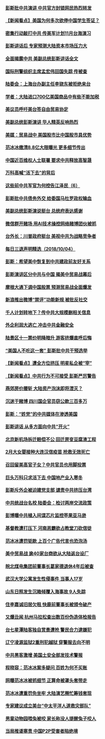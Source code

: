 #### [彭斯批中共演讲 中共官方封锁网民热烈转发](../pages/nsc413/n10763665.md?t=10060031) 

#### [【新闻看点】美国为何多次欲停中国学生签证？](../pages/nsc413/n10763657.md?t=10060031) 

#### [密集行动敲打中共 传美军计划11月台海演习](../pages/nsc413/n10762348.md?t=10060031) 


#### [彭斯讲话后 专家预测大陆资本市场压力大](../pages/nsc413/n10763227.md?t=10060031) 

#### [全面揭露中共 美副总统彭斯讲话全文](../pages/nsc413/n10762304.md?t=10060031) 

#### [国际刑警组织主席孟宏伟回国失踪 传被查](../pages/nsc413/n10763466.md?t=10060031) 

#### [陆委会：上海台办副主任李骁东被拒绝来台](../pages/nsc413/n10763176.md?t=10060031) 

#### [学者：大陆进口700亿美国商品中有些不能加税](../pages/nsc413/n10762408.md?t=10060031) 

#### [美议员呼吁美台签自由贸易协定](../pages/nsc413/n10762886.md?t=10060031) 

#### [美副总统彭斯演讲 华人精英反响热烈](../pages/nsc413/n10762681.md?t=10060031) 

#### [美媒：贸易战中 美国股市比中国股市具优势](../pages/nsc413/n10762779.md?t=10060031) 

#### [范冰冰缴清8.8亿大限曝光 更多细节传出](../pages/nsc413/n10762400.md?t=10060031) 

#### [中国近百维权人士联署 要求中共释放高智晟](../pages/nsc413/n10762299.md?t=10060031) 

#### [万科高喊“活下去”的背后](../pages/nsc413/n10762031.md?t=10060031) 

#### [这些前中共军官为何控告江泽民（6）](../pages/nsc413/n10761821.md?t=10060031) 

#### [彭斯批中共债务外交 给委国马杜罗政权输血](../pages/nsc413/n10762269.md?t=10060031) 

#### [美副总统彭斯演说挺台 总统府表达感谢](../pages/nsc413/n10762354.md?t=10060031) 

#### [微信群开赌场 用AI技术操控网络赌博团伙被抓](../pages/nsc413/n10761556.md?t=10060031) 

#### [台外长：川普政府挺台 美视中共为战略竞争者](../pages/nsc413/n10762270.md?t=10060031) 

#### [每日三退声明精选（2018/10/04）](../pages/nsc413/n10762274.md?t=10060031) 

#### [彭斯：希望美中恢复到中共建政前友好关系](../pages/nsc413/n10761924.md?t=10060031) 

#### [彭斯演讲区分中共与中国 揭美中贸易战幕后](../pages/nsc413/n10761289.md?t=10060031) 

#### [摩根大通下调中国股票 预测贸易战全面爆发](../pages/nsc413/n10761817.md?t=10060031) 

#### [新浪推出微博“禁评”功能新规 被批反社交](../pages/nsc413/n10761808.md?t=10060031) 

#### [千人计划转地下？传中共大规模删相关信息](../pages/nsc413/n10761835.md?t=10060031) 

#### [外企利润大逃亡 冲击中共金融安全](../pages/nsc413/n10761673.md?t=10060031) 

#### [陆景区十一票价明降暗升 游客挤爆直呼后悔](../pages/nsc413/n10760728.md?t=10060031) 

#### [“美国人不吃这一套” 彭斯批中共干预选举](../pages/nsc413/n10760952.md?t=10060031) 

#### [【新闻看点】遭全方位挤压 明星私企被“宰”](../pages/nsc413/n10761365.md?t=10060031) 

#### [【新闻看点】中共行为不可接受 彭斯严厉警告](../pages/nsc413/n10761342.md?t=10060031) 

#### [燕郊房价腰斩 大陆资产泡沫即将湮灭？](../pages/nsc413/n10759959.md?t=10060031) 

#### [沉迷于赌博 四川国企官员窃公款三百多万](../pages/nsc413/n10761614.md?t=10060031) 

#### [彭斯：“姓党”的中共媒体在渗透美国](../pages/nsc413/n10761606.md?t=10060031) 

#### [彭斯讲话 从多方面向中共“开火”](../pages/nsc413/n10760650.md?t=10060031) 

#### [北京新机场拆迁赔偿不公 回迁房变豆腐渣工程](../pages/nsc413/n10761495.md?t=10060031) 

#### [2月大女婴接种大连汉信疫苗 抢救无效死亡](../pages/nsc413/n10761143.md?t=10060031) 

#### [召回留美高官子女？中共官员也用脚投票](../pages/nsc413/n10759496.md?t=10060031) 

#### [巨头万科只求活下去 中国地产业入寒冬](../pages/nsc413/n10761139.md?t=10060031) 

#### [彭斯斥外企被迫建党支部 谴责中共挤压台湾](../pages/nsc413/n10761443.md?t=10060031) 

#### [中共统战台名校 陆委会：检讨两岸交流政策](../pages/nsc413/n10761002.md?t=10060031) 

#### [彭博曝中共植入间谍芯片监控苹果亚马逊](../pages/nsc413/n10761192.md?t=10060031) 

#### [基督教遭打压下 河南恶霸欲占教堂刀砍信徒](../pages/nsc413/n10761011.md?t=10060031) 

#### [范冰冰遭罚钜款 上百个广告代言也恐泡汤](../pages/nsc413/n10760938.md?t=10060031) 

#### [美中贸易战 逾40家台商欲从大陆返台设厂](../pages/nsc413/n10760944.md?t=10060031) 


#### [皖北煤电集团前董事长葛家德退休4年后被查](../pages/nsc413/n10760719.md?t=10060031) 

#### [武汉大学公寓发生性侵事件 当事人17岁](../pages/nsc413/n10760500.md?t=10060031) 

#### [山东日照发生沉箱倾覆入海事故 9人失踪](../pages/nsc413/n10760459.md?t=10060031) 

#### [住李嘉诚旧居欠租 快鹿前董事长被颁令破产](../pages/nsc413/n10760076.md?t=10060031) 

#### [又爆丑闻 杭州马拉松查出数百份伪造体检报告](../pages/nsc413/n10760477.md?t=10060031) 

#### [台七星潭陆客独自赏景遭抢 警民合力逮嫌犯](../pages/nsc413/n10760366.md?t=10060031) 

#### [辽宁凌源监狱2重刑犯越狱 穿警服去向不明](../pages/nsc413/n10758743.md?t=10060031) 

#### [中共黑客激增 美国土安全部发技术警报](../pages/nsc413/n10760423.md?t=10060031) 

#### [程晓容：范冰冰案多疑问 百姓为何不买账](../pages/nsc413/n10760233.md?t=10060031) 

#### [网曝范冰冰被抓细节 正算命被罩头套带走](../pages/nsc413/n10760055.md?t=10060031) 

#### [范冰冰遭重罚免坐牢 大陆演艺圈忙筹钱套现](../pages/nsc413/n10760128.md?t=10060031) 

#### [专家建议成立美台“中太平洋人道救灾部队”](../pages/nsc413/n10760104.md?t=10060031) 

#### [男童动物园喂兔被咬 家长称没人提醒兔子咬人](../pages/nsc413/n10760147.md?t=10060031) 

#### [当局推诿塞责 中国P2P受害者陷绝境](../pages/nsc413/n10759654.md?t=10060031) 

